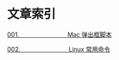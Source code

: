 # 文章索引





[001.&emsp;&emsp;&emsp;&emsp;&emsp;&emsp;&emsp;&emsp;Mac 弹出框脚本](https://heyan.site:8001/SomeKnowledges/MacAlert.html)

[002.&emsp;&emsp;&emsp;&emsp;&emsp;&emsp;&emsp;&emsp;Linux 常用命令](https://heyan.site:8001/SomeKnowledges/LinuxCommands.html)

